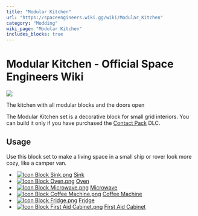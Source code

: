 ```yaml
---
title: "Modular Kitchen"
url: "https://spaceengineers.wiki.gg/wiki/Modular_Kitchen"
category: "Modding"
wiki_page: "Modular Kitchen"
includes_blocks: true
---
```


# Modular Kitchen - Official Space Engineers Wiki

[![](https://spaceengineers.wiki.gg/images/thumb/7/77/Modular_kitchen.png/320px-Modular_kitchen.png?3ce527)](https://spaceengineers.wiki.gg/wiki/File:Modular_kitchen.png)

The kitchen with all modular blocks and the doors open

The Modular Kitchen set is a decorative block for small grid interiors. You can build it only if you have purchased the [Contact Pack](https://spaceengineers.wiki.gg/wiki/Contact_Pack "Contact Pack") DLC.

## Usage

Use this block set to make a living space in a small ship or rover look more cozy, like a camper van.

*    [![Icon Block Sink.png](https://spaceengineers.wiki.gg/images/thumb/7/7a/Icon_Block_Sink.png/21px-Icon_Block_Sink.png?504d4d)](https://spaceengineers.wiki.gg/wiki/Sink "Sink") [Sink](https://spaceengineers.wiki.gg/wiki/Sink "Sink")
*    [![Icon Block Oven.png](https://spaceengineers.wiki.gg/images/thumb/3/31/Icon_Block_Oven.png/21px-Icon_Block_Oven.png?3f8df3)](https://spaceengineers.wiki.gg/wiki/Oven "Oven") [Oven](https://spaceengineers.wiki.gg/wiki/Oven "Oven")
*    [![Icon Block Microwave.png](https://spaceengineers.wiki.gg/images/thumb/b/bd/Icon_Block_Microwave.png/21px-Icon_Block_Microwave.png?28cd6c)](https://spaceengineers.wiki.gg/wiki/Microwave "Microwave") [Microwave](https://spaceengineers.wiki.gg/wiki/Microwave "Microwave")
*    [![Icon Block Coffee Machine.png](https://spaceengineers.wiki.gg/images/thumb/2/2a/Icon_Block_Coffee_Machine.png/21px-Icon_Block_Coffee_Machine.png?a7c648)](https://spaceengineers.wiki.gg/wiki/Coffee_Machine "Coffee Machine") [Coffee Machine](https://spaceengineers.wiki.gg/wiki/Coffee_Machine "Coffee Machine")
*    [![Icon Block Fridge.png](https://spaceengineers.wiki.gg/images/thumb/2/29/Icon_Block_Fridge.png/21px-Icon_Block_Fridge.png?bc1eec)](https://spaceengineers.wiki.gg/wiki/Fridge "Fridge") [Fridge](https://spaceengineers.wiki.gg/wiki/Fridge "Fridge")
*    [![Icon Block First Aid Cabinet.png](https://spaceengineers.wiki.gg/images/thumb/2/2a/Icon_Block_First_Aid_Cabinet.png/21px-Icon_Block_First_Aid_Cabinet.png?b61685)](https://spaceengineers.wiki.gg/wiki/First_Aid_Cabinet "First Aid Cabinet") [First Aid Cabinet](https://spaceengineers.wiki.gg/wiki/First_Aid_Cabinet "First Aid Cabinet")